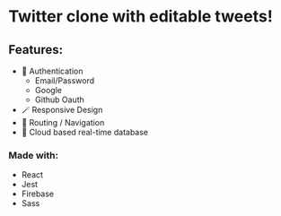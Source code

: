 # Twitter clone with editable tweets!

## Features:
- 🔑 Authentication 
  - Email/Password
  - Google
  - Github Oauth
- 🪄 Responsive Design
- 🧭 Routing / Navigation
- 💾 Cloud based real-time database
### Made with:
- React
- Jest
- Firebase
- Sass

